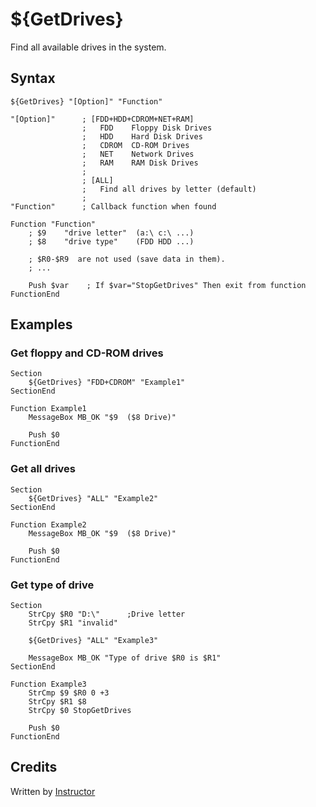 # ${GetDrives}

Find all available drives in the system.

## Syntax

    ${GetDrives} "[Option]" "Function"

    "[Option]"      ; [FDD+HDD+CDROM+NET+RAM]
                    ;   FDD    Floppy Disk Drives
                    ;   HDD    Hard Disk Drives 
                    ;   CDROM  CD-ROM Drives
                    ;   NET    Network Drives
                    ;   RAM    RAM Disk Drives
                    ;
                    ; [ALL]
                    ;   Find all drives by letter (default)
                    ;
    "Function"      ; Callback function when found

    Function "Function"
        ; $9    "drive letter"  (a:\ c:\ ...)
        ; $8    "drive type"    (FDD HDD ...)

        ; $R0-$R9  are not used (save data in them).
        ; ...

        Push $var    ; If $var="StopGetDrives" Then exit from function
    FunctionEnd

## Examples

### Get floppy and CD-ROM drives

    Section
        ${GetDrives} "FDD+CDROM" "Example1"
    SectionEnd

    Function Example1
        MessageBox MB_OK "$9  ($8 Drive)"

        Push $0
    FunctionEnd

### Get all drives

    Section
        ${GetDrives} "ALL" "Example2"
    SectionEnd

    Function Example2
        MessageBox MB_OK "$9  ($8 Drive)"

        Push $0
    FunctionEnd

### Get type of drive

    Section
        StrCpy $R0 "D:\"      ;Drive letter
        StrCpy $R1 "invalid"

        ${GetDrives} "ALL" "Example3"

        MessageBox MB_OK "Type of drive $R0 is $R1"
    SectionEnd

    Function Example3
        StrCmp $9 $R0 0 +3
        StrCpy $R1 $8
        StrCpy $0 StopGetDrives

        Push $0
    FunctionEnd

## Credits

Written by [Instructor][1]

[1]: http://nsis.sourceforge.net/User:Instructor
